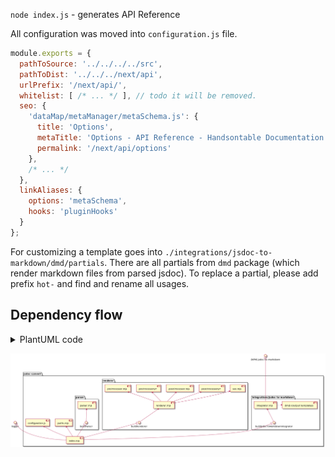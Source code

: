 `node index.js` - generates API Reference

All configuration was moved into `configuration.js` file.

```js
module.exports = {
  pathToSource: '../../../../src',
  pathToDist: '../../../next/api',
  urlPrefix: '/next/api/',
  whitelist: [ /* ... */ ], // todo it will be removed.
  seo: {
    'dataMap/metaManager/metaSchema.js': {
      title: 'Options',
      metaTitle: 'Options - API Reference - Handsontable Documentation',
      permalink: '/next/api/options'
    },
    /* ... */
  },
  linkAliases: {
    options: 'metaSchema',
    hooks: 'pluginHooks'
  }
};

```

For customizing a template goes into `./integrations/jsdoc-to-markdown/dmd/partials`. There are all partials from `dmd` package (which render markdown files from parsed jsdoc). To replace a partial, please add prefix `hot-` and find and rename all usages.


## Dependency flow

<details>
<summary>PlantUML code</summary>

[Edit](https://www.planttext.com/?text=ZLH1ReCm4Bpx5HOdKedmWoZNLagBgjvG3Yvs20bWj5xQIbN-NeE160oa1mxip8vtFGDxXGomBdAIbIZWn191FVyrEcpeHN6P12Y3Wi6Lo-_IipcvJ5C17Y4LIwuirHN3JsJv9G0z-aie7R2cCGM6cInLw0gtP4fZNl2G-cyrLZLI54MLCnHgSpHeBo9XMroKATud-gopdByqqX_oq0a_3nsQVDEFFHE8aWlGE_IdLo0Ya8bGoZvXL5RXawbsa5GussBN9prAo3lJbFf99lN9RkyTgrjbsADYeEmjsjTrgQZbD48DRkubriwTihGsBcrDkrR3ip9YfBM0Yn_pUYDawWWDWheA0f_62mawadMNQDE_Svrs3u8iFQEchcH6ppUws5xSjVanh_LmWUPcu1_45S4X82FNUtIS5MBPEPnZ1O1OZhMu_-WxMMWOmhU0TuboKVEVS83TNDvcI7R-zde6_QVw0m00)

```plantuml
@startuml

interface "(NPM) jsdoc-to-markdown"
interface "logger"

package "jsdoc-convert" {
  package "integrations/jsdoc-to-markdown" {
    [dmd/ (Output templates)]
    [integrator.mjs]
    interface buildJsdocToMarkdownIntegrator
  }
  
  package "renderer" {
    [preProcessor.mjs]
    [preProcessors/*]
    
    [postProcessor.mjs]
    [postProcessors/*]
    
    [seo.mjs]
    
    [renderer.mjs]
    
    interface buildRenderer
  }
  package "parser" {
    [parser.mjs]
    
    interface buildParser
  }  
 
  
  [configuration.js]
  [paths.mjs]

  [index.mjs]
}

[integrator.mjs] --up--( [(NPM) jsdoc-to-markdown]
buildJsdocToMarkdownIntegrator -up-> [integrator.mjs]
[integrator.mjs] -right->  [dmd/ (Output templates)]


[renderer.mjs] -up-> [preProcessor.mjs]
[renderer.mjs] -up-> [preProcessors/*]
[renderer.mjs] -up-> [postProcessor.mjs]
[renderer.mjs] -up-> [postProcessors/*]
[renderer.mjs] -up-> [seo.mjs]
buildRenderer -up-> [renderer.mjs]

buildParser -up-> [parser.mjs]

[index.mjs] -up-( buildJsdocToMarkdownIntegrator
[index.mjs] -up-( buildRenderer
[index.mjs] -up-( buildParser
[index.mjs] -up-( logger
[index.mjs] -up-> [configuration.js]
[index.mjs] -up-> [paths.mjs]

@enduml
```
</details>

![Dependency flow](./dependency-flow.png)
